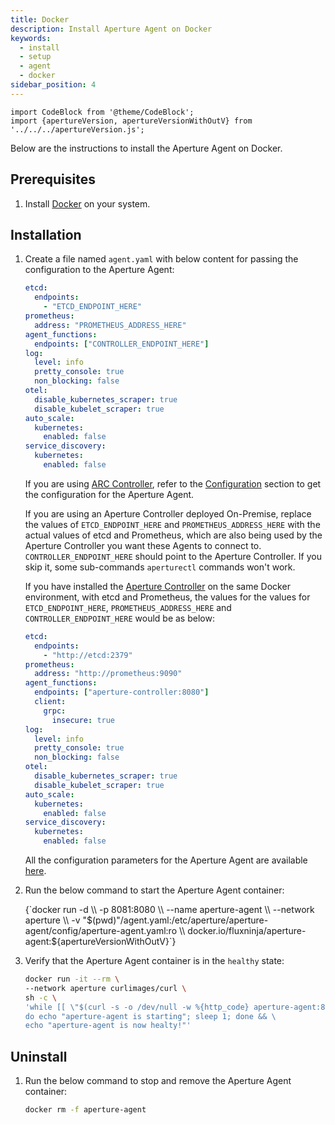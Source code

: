 ```yaml
---
title: Docker
description: Install Aperture Agent on Docker
keywords:
  - install
  - setup
  - agent
  - docker
sidebar_position: 4
---
```


```mdx-code-block
import CodeBlock from '@theme/CodeBlock';
import {apertureVersion, apertureVersionWithOutV} from '../../../apertureVersion.js';
```

Below are the instructions to install the Aperture Agent on Docker.

## Prerequisites

1. Install [Docker](https://docs.docker.com/get-docker/) on your system.

## Installation

1. Create a file named `agent.yaml` with below content for passing the
   configuration to the Aperture Agent:

   ```yaml
   etcd:
     endpoints:
       - "ETCD_ENDPOINT_HERE"
   prometheus:
     address: "PROMETHEUS_ADDRESS_HERE"
   agent_functions:
     endpoints: ["CONTROLLER_ENDPOINT_HERE"]
   log:
     level: info
     pretty_console: true
     non_blocking: false
   otel:
     disable_kubernetes_scraper: true
     disable_kubelet_scraper: true
   auto_scale:
     kubernetes:
       enabled: false
   service_discovery:
     kubernetes:
       enabled: false
   ```

   If you are using [ARC Controller](/arc/arc.md#arc-controller), refer to the
   [Configuration](/arc/extension.md#configuration) section to get the
   configuration for the Aperture Agent.

   If you are using an Aperture Controller deployed On-Premise, replace the
   values of `ETCD_ENDPOINT_HERE` and `PROMETHEUS_ADDRESS_HERE` with the actual
   values of etcd and Prometheus, which are also being used by the Aperture
   Controller you want these Agents to connect to. `CONTROLLER_ENDPOINT_HERE`
   should point to the Aperture Controller. If you skip it, some sub-commands
   `aperturectl` commands won't work.

   If you have installed the
   [Aperture Controller](/get-started/installation/controller/docker.md) on the
   same Docker environment, with etcd and Prometheus, the values for the values
   for `ETCD_ENDPOINT_HERE`, `PROMETHEUS_ADDRESS_HERE` and
   `CONTROLLER_ENDPOINT_HERE` would be as below:

   ```yaml
   etcd:
     endpoints:
       - "http://etcd:2379"
   prometheus:
     address: "http://prometheus:9090"
   agent_functions:
     endpoints: ["aperture-controller:8080"]
     client:
       grpc:
         insecure: true
   log:
     level: info
     pretty_console: true
     non_blocking: false
   otel:
     disable_kubernetes_scraper: true
     disable_kubelet_scraper: true
   auto_scale:
     kubernetes:
       enabled: false
   service_discovery:
     kubernetes:
       enabled: false
   ```

   All the configuration parameters for the Aperture Agent are available
   [here](/reference/configuration/agent.md).

2. Run the below command to start the Aperture Agent container:

   <CodeBlock language="bash">
   {`docker run -d \\
   -p 8081:8080 \\
   --name aperture-agent \\
   --network aperture \\
   -v "$(pwd)"/agent.yaml:/etc/aperture/aperture-agent/config/aperture-agent.yaml:ro \\
   docker.io/fluxninja/aperture-agent:${apertureVersionWithOutV}`}
   </CodeBlock>

3. Verify that the Aperture Agent container is in the `healthy` state:

   ```bash
   docker run -it --rm \
   --network aperture curlimages/curl \
   sh -c \
   'while [[ \"$(curl -s -o /dev/null -w %{http_code} aperture-agent:8080/v1/status/system/readiness)\" != \"200\" ]]; \
   do echo "aperture-agent is starting"; sleep 1; done && \
   echo "aperture-agent is now healty!"'
   ```

## Uninstall

1. Run the below command to stop and remove the Aperture Agent container:

   ```bash
   docker rm -f aperture-agent
   ```
